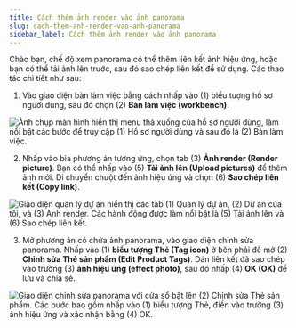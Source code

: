 ```yaml
---
title: Cách thêm ảnh render vào ảnh panorama
slug: cach-them-anh-render-vao-anh-panorama
sidebar_label: Cách thêm ảnh render vào ảnh panorama
---
```


Chào bạn, chế độ xem panorama có thể thêm liên kết ảnh hiệu ứng, hoặc bạn có thể tải ảnh lên trước, sau đó sao chép liên kết để sử dụng. Các thao tác chi tiết như sau:

1. Vào giao diện bàn làm việc bằng cách nhấp vào (1) biểu tượng hồ sơ người dùng, sau đó chọn (2) **Bàn làm việc (workbench)**.

![Ảnh chụp màn hình hiển thị menu thả xuống của hồ sơ người dùng, làm nổi bật các bước để truy cập (1) Hồ sơ người dùng và sau đó là (2) Bàn làm việc.](https://storage.googleapis.com/jegavn_kb/images/59e41b21-803b-47e9-9c74-e04b9820a791.png)

2. Nhấp vào bìa phương án tương ứng, chọn tab (3) **Ảnh render (Render picture)**. Bạn có thể nhấp vào (5) **Tải ảnh lên (Upload pictures)** để thêm ảnh mới. Di chuyển chuột đến ảnh hiệu ứng và chọn (6) **Sao chép liên kết (Copy link)**.

![Giao diện quản lý dự án hiển thị các tab (1) Quản lý dự án, (2) Dự án của tôi, và (3) Ảnh render. Các hành động được làm nổi bật là (5) Tải ảnh lên và (6) Sao chép liên kết.](https://storage.googleapis.com/jegavn_kb/images/51b3844c-3a6a-4d1c-93a0-9d1eede13f20.png)

3. Mở phương án có chứa ảnh panorama, vào giao diện chỉnh sửa panorama. Nhấp vào (1) **biểu tượng Thẻ (Tag icon)** ở bên phải để mở (2) **Chỉnh sửa Thẻ sản phẩm (Edit Product Tags)**. Dán liên kết đã sao chép vào trường (3) **ảnh hiệu ứng (effect photo)**, sau đó nhấp (4) **OK (OK)** để lưu và chia sẻ.

![Giao diện chỉnh sửa panorama với cửa sổ bật lên (2) Chỉnh sửa Thẻ sản phẩm. Các bước bao gồm nhấp vào (1) biểu tượng Thẻ, điền vào trường (3) ảnh hiệu ứng và xác nhận bằng (4) OK.](https://storage.googleapis.com/jegavn_kb/images/27b3f993-9286-4237-8526-254dd12b06fc.png)